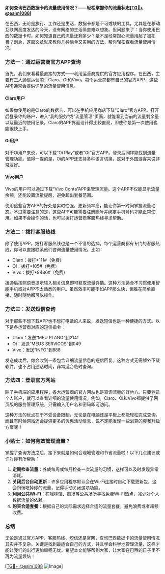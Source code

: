 **如何查询巴西数据卡的流量使用情况？——轻松掌握你的流量状态[[TG💪+ @esim1088](https://t.me/s/esim1088)]**

在巴西，无论是旅行、工作还是生活，数据卡都是不可或缺的工具。尤其是在移动互联网高度发达的今天，没有网络的生活简直难以想象。但问题来了：当你使用巴西的数据卡时，如何知道自己的流量还剩多少？是不是经常担心流量用超了被扣费？别急，这篇文章就来教你几种简单又实用的方法，帮你轻松查看流量使用情况。

### 方法一：通过运营商官方APP查询

首先，我们来看看最直接的方式——利用运营商提供的官方应用程序。在巴西，主要有三大通信运营商：Claro、Oi和Vivo。每个运营商都有自己的官方APP，这些APP通常会提供详尽的流量使用信息。

#### Claro用户
如果你使用的是Claro的数据卡，可以在手机应用商店下载“Claro”官方APP。打开后登录你的账户，进入“我的服务”或“流量管理”页面，就能看到当前的流量剩余量以及最近的使用记录。Claro的APP界面设计得比较直观，即使你是第一次使用也能很快上手。

#### Oi用户
对于Oi用户来说，可以下载“Oi Play”或者“Oi”官方APP。登录后同样能找到流量管理功能。值得一提的是，Oi的APP还支持多种语言切换，这对于外国游客来说非常友好。

#### Vivo用户
Vivo的用户可以通过下载“Vivo Conta”APP来管理流量。这个APP不仅能显示流量余额，还能设置流量提醒，避免超出套餐范围。

使用这些官方APP的好处是实时性强，更新频率高，能让你第一时间掌握流量动态。不过需要注意的是，这些APP可能需要注册账号并绑定手机号码才能正常使用。如果不会操作的话，也可以拨打运营商客服热线寻求帮助。

### 方法二：拨打客服热线

除了使用APP，拨打客服热线也是一个不错的选择。每个运营商都有专门的客服热线，你可以直接联系他们咨询流量使用情况。比如：

- Claro：拨打*111#（免费）
- Oi：拨打*105#（免费）
- Vivo：拨打*8486#（免费）

拨通后按照语音提示输入相关信息即可获取流量详情。这种方法适合不习惯使用智能手机或对APP不太熟悉的用户。虽然效率可能不如APP那么快，但胜在简单直接，随时随地都可以操作。

### 方法三：发送短信查询

对于那些不想下载APP也不想打电话的人来说，发送短信也是一种便捷的方式。以下是各运营商对应的短信指令：

- Claro：发送“MEU PLANO”到2141
- Oi：发送“MEUS SERVICOS”到049
- Vivo：发送“INFO”到888

发送成功后，你会收到一条包含详细流量信息的短信回复。这种方式无需额外下载软件，也不占用通话时间，非常适合临时查询。

### 方法四：登录官方网站

除了手机端的应用程序，各大运营商的官方网站也是查询流量的好地方。只要登录个人账户，就可以查看详细的流量使用情况。例如，Claro、Oi和Vivo都提供了网页版的服务管理系统，只需输入用户名和密码即可访问。

这种方法的优点在于不受设备限制，无论是在电脑还是平板上都能轻松完成查询。而且有时候网站还会提供更多的优惠活动信息，说不定能发现一些划算的套餐升级方案呢！

### 小贴士：如何有效管理流量？

掌握了查询方法之后，接下来就是如何合理地管理和节省流量啦！以下几点建议或许对你有所帮助：

1. **定期检查流量**：养成每周或每月检查一次流量的习惯，这样可以及时发现异常消耗。
2. **关闭后台自动更新**：许多应用程序默认会在Wi-Fi连接时自动下载更新包，这会悄悄吃掉你的流量，记得手动关闭这项功能。
3. **利用公共Wi-Fi**：在咖啡馆、商场等公共场所寻找免费Wi-Fi热点，减少对个人数据流量的依赖。
4. **购买合适套餐**：根据自己的实际需求选择合适的流量套餐，避免浪费或者超额收费。

### 总结

无论是通过官方APP、客服热线、短信还是官网，查询巴西数据卡的流量使用情况其实并不复杂。关键是找到最适合自己的方式，并且学会科学地管理流量，这样才能让我们的出行更加顺畅无忧。希望本文能够帮到大家，让大家在巴西的日子里不再为流量烦恼！

[[TG💪+ @esim1088](https://t.me/s/esim1088) ![Image](https://i.postimg.cc/4NQfJmqS/Snipaste-2025-05-13-00-14-12.png)]
